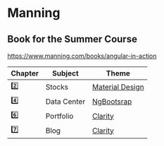# Manning

## Book for the Summer Course

https://www.manning.com/books/angular-in-action

|  Chapter            | Subject       |  Theme                                          |
|---------------------|---------------|-------------------------------------------------|
| [:two:](chapter2)   | Stocks        | [Material Design](https://material.angular.io)  |
| [:four:](chapter4)  | Data Center   | [NgBootsrap](https://ng-bootstrap.github.io)    |
| [:six:](chapter6)   | Portfolio     | [Clarity](https://clarity.design/)              |
| [:seven:](chapter7) | Blog          | [Clarity](https://clarity.design/)              |

